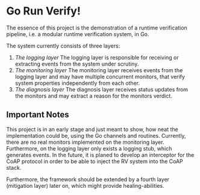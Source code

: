 # Go Run Verify!

The essence of this project is the demonstration of a runtime verification pipeline, 
i.e. a modular runtime verification system, in Go.

The system currently consists of three layers:

1. *The logging layer*
    The logging layer is responsible for receiving or extracting events from the system under scrutiny.
1. *The monitoring layer*
    The monitoring layer receives events from the logging layer and may have multiple concurrent monitors, that verify system properties independently from each other.
1. *The diagnosis layer*
    The diagnosis layer receives status updates from the monitors and may extract a reason for the monitors verdict.

## Important Notes

This project is in an early stage and just meant to show, how neat the implementation could be, using the Go channels and routines.
Currently, there are no real monitors implemented on the monitoring layer. Furthermore, on the logging layer only exists a logging stub, which generates events. 
In the future, it is planed to develop an interceptor for the CoAP protocol in order to be able to inject the RV system into the CoAP stack.

Furthermore, the framework should be extended by a fourth layer (mitigation layer) later on, which might provide healing-abilities.
